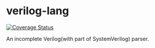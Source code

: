 # verilog-lang

[![Coverage Status](https://coveralls.io/repos/github/jiegec/verilog-lang/badge.svg?branch=master)](https://coveralls.io/github/jiegec/verilog-lang?branch=master)

An incomplete Verilog(with part of SystemVerilog) parser.

